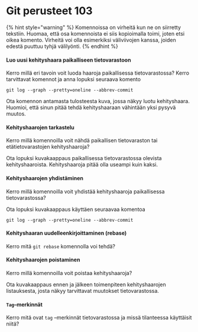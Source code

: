 # Git perusteet 103

{% hint style="warning" %}
Komennoissa on virheitä kun ne on siirretty tekstiin. Huomaa, että osa komennoista ei siis kopioimalla toimi, joten etsi oikea komento. Virheitä voi olla esimerkiksi väliviivojen kanssa, joiden edestä puuttuu tyhjä välilyönti.
{% endhint %}

#### Luo uusi kehityshaara paikalliseen tietovarastoon <a id="luo-uusi-kehityshaara-paikalliseen-tietovarastoon"></a>

Kerro millä eri tavoin voit luoda haaroja paikallisessa tietovarastossa? Kerro tarvittavat komennot ja anna lopuksi seuraava komento

`git log --graph --pretty=oneline --abbrev-commit`

Ota komennon antamasta tulosteesta kuva, jossa näkyy luotu kehityshaara. Huomioi, että sinun pitää tehdä kehityshaaraan vähintään yksi pysyvä muutos.

#### Kehityshaarojen tarkastelu <a id="kehityshaarojen-tarkastelu"></a>

Kerro millä komennoilla voit nähdä paikallisen tietovaraston tai etätietovarastojen kehityshaaroja?

Ota lopuksi kuvakaappaus paikallisessa tietovarastossa olevista kehityshaaroista. Kehityshaaroja pitää olla useampi kuin kaksi.

#### Kehityshaarojen yhdistäminen <a id="kehityshaarojen-yhdist%C3%A4minen"></a>

Kerro millä komennoilla voit yhdistää kehityshaaroja paikallisessa tietovarastossa?

Ota lopuksi kuvakaappaus käyttäen seuraavaa komentoa

`git log --graph --pretty=oneline --abbrev-commit`

#### Kehityshaaran uudelleenkirjoittaminen \(rebase\) <a id="kehityshaaran-uudelleenkirjoittaminen-rebase"></a>

Kerro mitä `git rebase` komennolla voi tehdä?

#### Kehityshaarojen poistaminen <a id="kehityshaarojen-poistaminen"></a>

Kerro millä komennoilla voit poistaa kehityshaaroja?

Ota kuvakaappaus ennen ja jälkeen toimenpiteen kehityshaarojen listauksesta, josta näkyy tarvittavat muutokset tietovarastossa.

#### `Tag`–merkinnät <a id="tag%E2%80%93merkinn%C3%A4t"></a>

Kerro mitä ovat `tag` –merkinnät tietovarastossa ja missä tilanteessa käyttäisit niitä?

